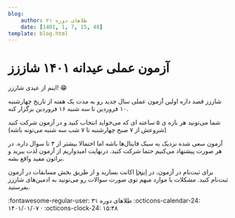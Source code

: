 ```yaml
---
blog:
    author: طلاهای دوره ۳۱
    date: [1401, 1, 7, 15, 48]
template: blog.html
---
```

# آزمون عملی عیدانه ۱۴۰۱ شاززز

اینم از عیدی شاززز! :grin:

شاززز قصد داره اولین آزمون عملی سال جدید رو به مدت یک هفته از تاریخ چهارشنبه ۱۰ فروردین تا سه شنبه ۱۶ فروردین برگزار کنه.

 شما می‌تونید هر بازه ی ۵ ساعته ای که می‌خواید انتخاب کنید و در آزمون شرکت کنید (شروعش از ۷ صبح چهارشنبه تا ۷ شب سه شنبه می‌تونه باشه)

آزمون سعی شده نزدیک به سبک فاینال‌ها باشه اما احتمالا بیشتر از ۳ تا سوال داره. در هر صورت پیشنهاد می‌کنیم حتما شرکت کنید.
درنهایت امیدواریم از آزمون لذت ببرید و براتون مفید واقع بشه.

برای ثبت‌نام در آزمون،‌ در
[اینجا](http://188.121.120.69/)
اکانت بسازید و از طریق بخش مسابقات در آزمون ثبت‌نام کنید. مشکلات یا موارد مبهم توی صورت سوالات رو می‌تونید به ادمین‌های شاززز بفرستید.

<div class="blog-info" markdown>
<span class="blog-author">
:fontawesome-regular-user: طلاهای دوره ۳۱
</span>
<span class="blog-date">
:octicons-calendar-24: ۱۴۰۱/۰۱/۰۷ · :octicons-clock-24: ۱۵:۴۸
</span>
</div>

